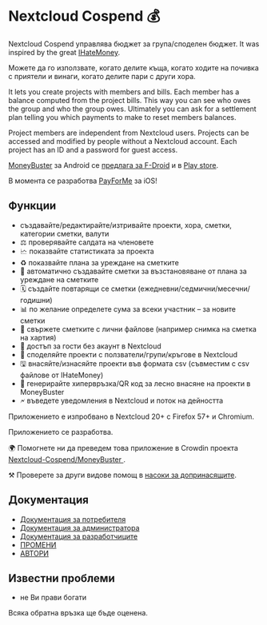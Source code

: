 # Nextcloud Cospend 💰

Nextcloud Cospend управлява бюджет за група/споделен бюджет. It was inspired by the great [IHateMoney](https://github.com/spiral-project/ihatemoney/).

Можете да го използвате, когато делите къща, когато ходите на почивка с приятели и винаги, когато делите пари с други хора.

It lets you create projects with members and bills. Each member has a balance computed from the project bills. This way you can see who owes the group and who the group owes. Ultimately you can ask for a settlement plan telling you which payments to make to reset members balances.

Project members are independent from Nextcloud users. Projects can be accessed and modified by people without a Nextcloud account. Each project has an ID and a password for guest access.

[MoneyBuster](https://gitlab.com/eneiluj/moneybuster) за Android се [предлага за F-Droid](https://f-droid.org/packages/net.eneiluj.moneybuster/) и в [Play store](https://play.google.com/store/apps/details?id=net.eneiluj.moneybuster).

В момента се разработва [PayForMe](https://github.com/mayflower/PayForMe) за iOS!

## Функции

* създавайте/редактирайте/изтривайте проекти, хора, сметки, категории сметки, валути
* ⚖ проверявайте салдата на членовете
* 🗠 показвайте статистиката за проекта
* ♻ показвайте плана за уреждане на сметките
* 🎇 автоматично създавайте сметки за възстановяване от плана за уреждане на сметките
* 🗓 създайте повтарящи се сметки (ежедневни/седмични/месечни/годишни)
* 📊 по желание определете сума за всеки участник – за новите сметки
* 🔗 свържете сметките с лични файлове (например снимка на сметка на хартия)
* 👩 достъп за гости без акаунт в Nextcloud
* 👫 споделяйте проекти с ползватели/групи/кръгове в Nextcloud
* 🖫 внасяйте/изнасяйте проекти във формата csv (съвместим с csv файлове от IHateMoney)
* 🔗 генерирайте хипервръзка/QR код за лесно внасяне на проекти в MoneyBuster
* 🗲 въведете уведомления в Nextcloud и поток на дейността

Приложението е изпробвано в Nextcloud 20+ с Firefox 57+ и Chromium.

Приложението се разработва.

🌍 Помогнете ни да преведем това приложение в Crowdin проекта [Nextcloud-Cospend/MoneyBuster ](https://crowdin.com/project/moneybuster).

⚒ Проверете за други видове помощ в [насоки за допринасящите](https://github.com/eneiluj/cospend-nc/blob/master/CONTRIBUTING.md).

## Документация

* [Документация за потребителя](https://github.com/eneiluj/cospend-nc/blob/master/docs/user.md)
* [Документация за администратора](https://github.com/eneiluj/cospend-nc/blob/master/docs/admin.md)
* [Документация за разработчиците](https://github.com/eneiluj/cospend-nc/blob/master/docs/dev.md)
* [ПРОМЕНИ](https://github.com/eneiluj/cospend-nc/blob/master/CHANGELOG.md#change-log)
* [АВТОРИ](https://github.com/eneiluj/cospend-nc/blob/master/AUTHORS.md#authors)

## Известни проблеми

* не Ви прави богати

Всяка обратна връзка ще бъде оценена.

